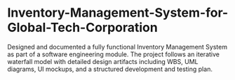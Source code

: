 # Inventory-Management-System-for-Global-Tech-Corporation
Designed and documented a fully functional Inventory Management System as part of a software engineering module. The project follows an iterative waterfall model with detailed design artifacts including WBS, UML diagrams, UI mockups, and a structured development and testing plan.
